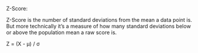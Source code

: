 Z-Score:

Z-Score is the number of standard deviations from the mean a data point is. But more technically it’s a measure of how many standard deviations below or above the population mean a raw score is.

Z = (X - μ) / σ